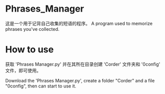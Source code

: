 # Phrases_Manager
这是一个用于记背自己收集的短语的程序。
A program used to memorize phrases you've collected.

# How to use
获取 'Phrases Manager.py' 并在其所在目录创建 'Corder' 文件夹和 '0config' 文件，即可使用。

Download the 'Phrases Manager.py', create a folder "Corder" and a file "0config", then can start to use it.
